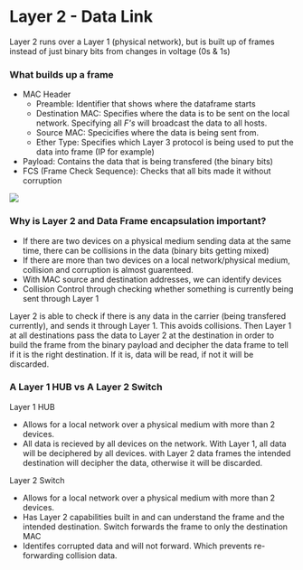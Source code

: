 # Layer 2 - Data Link

Layer 2 runs over a Layer 1 (physical network), but is built up of frames instead of just binary bits from changes in voltage (0s & 1s)

### What builds up a frame
- MAC Header
  - Preamble: Identifier that shows where the dataframe starts
  - Destination MAC: Specifies where the data is to be sent on the local network. Specifying all *F's* will broadcast the data to all hosts.
  - Source MAC: Specicifies where the data is being sent from.
  - Ether Type: Specifies which Layer 3 protocol is being used to put the data into frame (IP for example)
- Payload: Contains the data that is being transfered (the binary bits)
- FCS (Frame Check Sequence): Checks that all bits made it without corruption

![](https://www.firewall.cx/images/stories/ethernet-frames-ethernet-ii-1.gif)

### Why is Layer 2 and Data Frame encapsulation important?
- If there are two devices on a physical medium sending data at the same time, there can be collisions in the data (binary bits getting mixed)
- If there are more than two devices on a local network/physical medium, collision and corruption is almost guarenteed.
- With MAC source and destination addresses, we can identify devices
- Collision Control through checking whether something is currently being sent through Layer 1

Layer 2 is able to check if there is any data in the carrier (being transfered currently), and sends it through Layer 1. This avoids collisions. Then Layer 1 at all destinations pass the data to Layer 2 at the destination in order to build the frame from the binary payload and decipher the data frame to tell if it is the right destination. If it is, data will be read, if not it will be discarded. 

### A Layer 1 HUB vs A Layer 2 Switch

Layer 1 HUB
- Allows for a local network over a physical medium with more than 2 devices. 
- All data is recieved by all devices on the network. With Layer 1, all data will be deciphered by all devices. with Layer 2 data frames the intended destination will decipher the data, otherwise it will be discarded.

Layer 2 Switch
- Allows for a local network over a physical medium with more than 2 devices. 
- Has Layer 2 capabilities built in and can understand the frame and the intended destination. Switch forwards the frame to only the destination MAC
- Identifes corrupted data and will not forward. Which prevents re-forwarding collision data.

